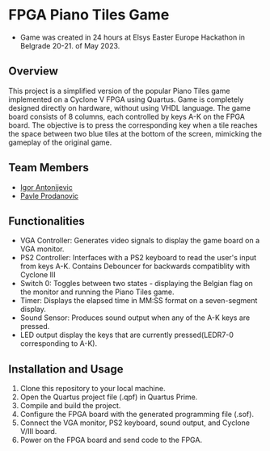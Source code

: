 # FPGA Piano Tiles Game

* Game was created in 24 hours at Elsys Easter Europe Hackathon in Belgrade 20-21. of May 2023.

## Overview
This project is a simplified version of the popular Piano Tiles game implemented on a Cyclone V FPGA using Quartus. Game is completely designed directly on hardware, without
using VHDL language. The game board consists of 8 columns, each controlled by keys A-K on the FPGA board. The objective is to press the corresponding key when a tile reaches the space between
two blue tiles at the bottom of the screen, mimicking the gameplay of the original game. 

## Team Members
- <a href=https://github.com/IgorAnton>Igor Antonijevic</a>
- <a href=https://github.com/PavleProd>Pavle Prodanovic</a>

## Functionalities
- VGA Controller: Generates video signals to display the game board on a VGA monitor.
- PS2 Controller: Interfaces with a PS2 keyboard to read the user's input from keys A-K. Contains Debouncer for backwards compatiblity with Cyclone III
- Switch 0: Toggles between two states - displaying the Belgian flag on the monitor and running the Piano Tiles game.
- Timer: Displays the elapsed time in MM:SS format on a seven-segment display.
- Sound Sensor: Produces sound output when any of the A-K keys are pressed. 
- LED output display the keys that are currently pressed(LEDR7-0 corresponding to A-K).

## Installation and Usage
1. Clone this repository to your local machine.
2. Open the Quartus project file (.qpf) in Quartus Prime.
3. Compile and build the project.
4. Configure the FPGA board with the generated programming file (.sof).
5. Connect the VGA monitor, PS2 keyboard, sound output, and Cyclone V/III board.
6. Power on the FPGA board and send code to the FPGA.

